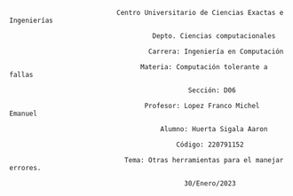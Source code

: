 
                               Centro Universitario de Ciencias Exactas e Ingenierías

                                        Depto. Ciencias computacionales

                                       Carrera: Ingeniería en Computación

                                     Materia: Computación tolerante a fallas

                                                 Sección: D06

                                      Profesor: Lopez Franco Michel Emanuel

                                          Alumno: Huerta Sigala Aaron

                                              Código: 220791152

                                 Tema: Otras herramientas para el manejar errores.

                                                30/Enero/2023
